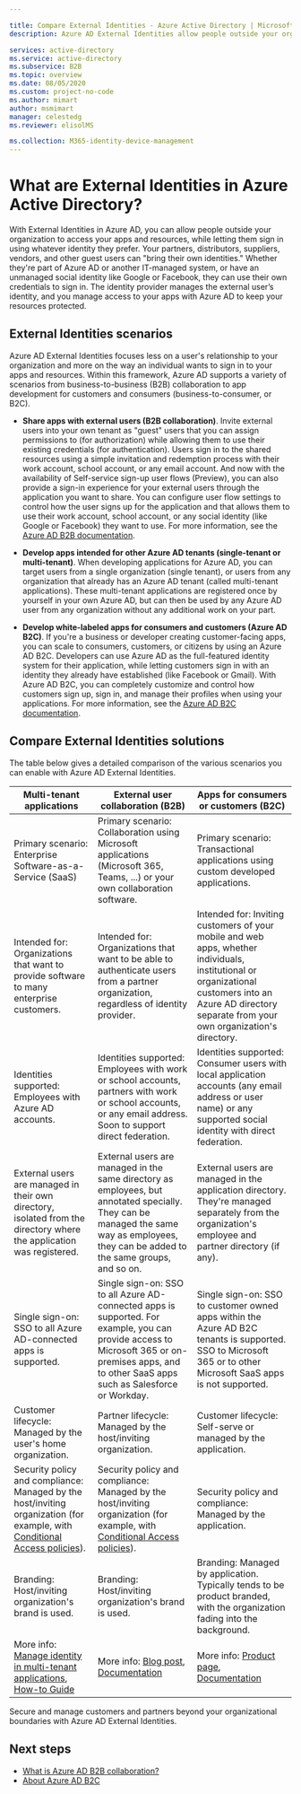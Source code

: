 ```yaml
---

title: Compare External Identities - Azure Active Directory | Microsoft Docs
description: Azure AD External Identities allow people outside your organization to access your apps and resources using their own identity. Compare solutions for External Identities, including Azure Active Directory B2B collaboration and Azure AD B2C.

services: active-directory
ms.service: active-directory
ms.subservice: B2B
ms.topic: overview
ms.date: 08/05/2020
ms.custom: project-no-code
ms.author: mimart
author: msmimart
manager: celestedg
ms.reviewer: elisolMS

ms.collection: M365-identity-device-management
---
```


# What are External Identities in Azure Active Directory?

With External Identities in Azure AD, you can allow people outside your organization to access your apps and resources, while letting them sign in using whatever identity they prefer. Your partners, distributors, suppliers, vendors, and other guest users can "bring their own identities." Whether they're part of Azure AD or another IT-managed system, or have an unmanaged social identity like Google or Facebook, they can use their own credentials to sign in. The identity provider manages the external user’s identity, and you manage access to your apps with Azure AD to keep your resources protected. 

## External Identities scenarios

Azure AD External Identities focuses less on a user's relationship to your organization and more on the way an individual wants to sign in to your apps and resources. Within this framework, Azure AD supports a variety of scenarios from business-to-business (B2B) collaboration to app development for customers and consumers (business-to-consumer, or B2C).

- **Share apps with external users (B2B collaboration)**. Invite external users into your own tenant as "guest" users that you can assign permissions to (for authorization) while allowing them to use their existing credentials (for authentication). Users sign in to the shared resources using a simple invitation and redemption process with their work account, school account, or any email account. And now with the availability of Self-service sign-up user flows (Preview), you can also provide a sign-in experience for your external users through the application you want to share. You can configure user flow settings to control how the user signs up for the application and that allows them to use their work account, school account, or any social identity (like Google or Facebook) they want to use.  For more information, see the [Azure AD B2B documentation](index.yml).

- **Develop apps intended for other Azure AD tenants (single-tenant or multi-tenant)**. When developing applications for Azure AD, you can target users from a single organization (single tenant), or users from any organization that already has an Azure AD tenant (called multi-tenant applications). These multi-tenant applications are registered once by yourself in your own Azure AD, but can then be used by any Azure AD user from any organization without any additional work on your part.

- **Develop white-labeled apps for consumers and customers (Azure AD B2C)**. If you're a business or developer creating customer-facing apps, you can scale to consumers, customers, or citizens by using an Azure AD B2C. Developers can use Azure AD as the full-featured identity system for their application, while letting customers sign in with an identity they already have established (like Facebook or Gmail). With Azure AD B2C, you can completely customize and control how customers sign up, sign in, and manage their profiles when using your applications. For more information, see the [Azure AD B2C documentation](https://docs.microsoft.com/azure/active-directory-b2c/).

## Compare External Identities solutions

The table below gives a detailed comparison of the various scenarios you can enable with Azure AD External Identities.

| Multi-tenant applications  | External user collaboration (B2B) | Apps for consumers or customers (B2C)  |
| ---- | --- | --- |
| Primary scenario: Enterprise Software-as-a-Service (SaaS) | Primary scenario: Collaboration using Microsoft applications (Microsoft 365, Teams, ...) or your own collaboration software.  | Primary scenario: Transactional applications using custom developed applications.   |
| Intended for: Organizations that want to provide software to many enterprise customers.    | Intended for: Organizations that want to be able to authenticate users from a partner organization, regardless of identity provider.    | Intended for: Inviting customers of your mobile and web apps, whether individuals, institutional or organizational customers into an Azure AD directory separate from your own organization's directory. |
| Identities supported: Employees with Azure AD accounts. | Identities supported: Employees with work or school accounts, partners with work or school accounts, or any email address. Soon to support direct federation.      | Identities supported: Consumer users with local application accounts (any email address or user name) or any supported social identity with direct federation.       |
| External users are managed in their own directory, isolated from the directory where the application was registered.    | External users are managed in the same directory as employees, but annotated specially. They can be managed the same way as employees, they can be added to the same groups, and so on.    | External users are managed in the application directory. They're managed separately from the organization's employee and partner directory (if any).  |
| Single sign-on: SSO to all Azure AD-connected apps is supported.          | Single sign-on: SSO to all Azure AD-connected apps is supported. For example, you can provide access to Microsoft 365 or on-premises apps, and to other SaaS apps such as Salesforce or Workday.    | Single sign-on: SSO to customer owned apps within the Azure AD B2C tenants is supported. SSO to Microsoft 365 or to other Microsoft SaaS apps is not supported.    |
| Customer lifecycle: Managed by the user's home organization.      | Partner lifecycle: Managed by the host/inviting organization.    | Customer lifecycle: Self-serve or managed by the application.      |
| Security policy and compliance: Managed by the host/inviting organization (for example, with [Conditional Access policies](https://docs.microsoft.com/azure/active-directory/b2b/conditional-access)).           | Security policy and compliance: Managed by the host/inviting organization (for example, with [Conditional Access policies](https://docs.microsoft.com/azure/active-directory/b2b/conditional-access)). | Security policy and compliance: Managed by the application.        |
| Branding: Host/inviting organization's brand is used.   | Branding: Host/inviting organization's brand is used.    | Branding: Managed by application. Typically tends to be product branded, with the organization fading into the background.   |
| More info: [Manage identity in multi-tenant applications](https://docs.microsoft.com/azure/architecture/multitenant-identity/), [How-to Guide](https://docs.microsoft.com/azure/active-directory/develop/howto-convert-app-to-be-multi-tenant) | More info: [Blog post](https://blogs.technet.microsoft.com/enterprisemobility/2017/02/01/azure-ad-b2b-new-updates-make-cross-business-collab-easy/), [Documentation](what-is-b2b.md)                   | More info: [Product page](https://azure.microsoft.com/services/active-directory-b2c/), [Documentation](https://docs.microsoft.com/azure/active-directory-b2c/)       |

Secure and manage customers and partners beyond your organizational boundaries with Azure AD External Identities.

## Next steps

- [What is Azure AD B2B collaboration?](what-is-b2b.md)
- [About Azure AD B2C](https://docs.microsoft.com/azure/active-directory-b2c/overview)
